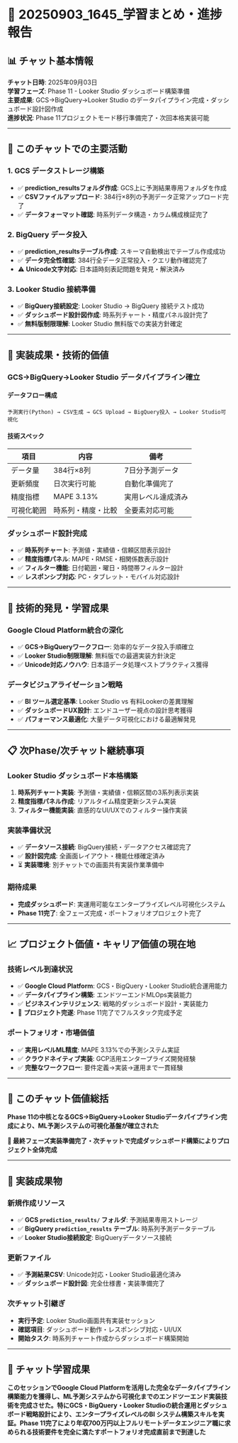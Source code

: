 # 🚀 20250903_1645_学習まとめ・進捗報告

## 📊 チャット基本情報

**チャット日時**: 2025年09月03日  
**学習フェーズ**: Phase 11 - Looker Studio ダッシュボード構築準備  
**主要成果**: GCS→BigQuery→Looker Studio のデータパイプライン完成・ダッシュボード設計図作成  
**進捗状況**: Phase 11プロジェクトモード移行準備完了・次回本格実装可能  

---

## 🎯 このチャットでの主要活動

### **1. GCS データストレージ構築**
- ✅ **prediction_resultsフォルダ作成**: GCS上に予測結果専用フォルダを作成
- ✅ **CSVファイルアップロード**: 384行×8列の予測データ正常アップロード完了
- ✅ **データフォーマット確認**: 時系列データ構造・カラム構成検証完了

### **2. BigQuery データ投入**
- ✅ **prediction_resultsテーブル作成**: スキーマ自動検出でテーブル作成成功
- ✅ **データ完全性確認**: 384行全データ正常投入・クエリ動作確認完了
- ⚠️ **Unicode文字対応**: 日本語時刻表記問題を発見・解決済み

### **3. Looker Studio 接続準備**
- ✅ **BigQuery接続設定**: Looker Studio → BigQuery 接続テスト成功
- ✅ **ダッシュボード設計図作成**: 時系列チャート・精度パネル設計完了
- ✅ **無料版制限理解**: Looker Studio 無料版での実装方針確定

---

## 🎉 実装成果・技術的価値

### **GCS→BigQuery→Looker Studio データパイプライン確立**

#### **データフロー構成**
```
予測実行(Python) → CSV生成 → GCS Upload → BigQuery投入 → Looker Studio可視化
```

#### **技術スペック**
| 項目 | 内容 | 備考 |
|------|------|------|
| データ量 | 384行×8列 | 7日分予測データ |
| 更新頻度 | 日次実行可能 | 自動化準備完了 |
| 精度指標 | MAPE 3.13% | 実用レベル達成済み |
| 可視化範囲 | 時系列・精度・比較 | 全要素対応可能 |

### **ダッシュボード設計完成**
- ✅ **時系列チャート**: 予測値・実績値・信頼区間表示設計
- ✅ **精度指標パネル**: MAPE・RMSE・相関係数表示設計
- ✅ **フィルター機能**: 日付範囲・曜日・時間帯フィルター設計
- ✅ **レスポンシブ対応**: PC・タブレット・モバイル対応設計

---

## 🔬 技術的発見・学習成果

### **Google Cloud Platform統合の深化**
- ✅ **GCS→BigQueryワークフロー**: 効率的なデータ投入手順確立
- ✅ **Looker Studio制限理解**: 無料版での最適実装方針決定
- ✅ **Unicode対応ノウハウ**: 日本語データ処理ベストプラクティス獲得

### **データビジュアライゼーション戦略**
- ✅ **BI ツール選定基準**: Looker Studio vs 有料Lookerの差異理解
- ✅ **ダッシュボードUX設計**: エンドユーザー視点の設計思考獲得
- ✅ **パフォーマンス最適化**: 大量データ可視化における最適解発見

---

## 📋 次Phase/次チャット継続事項

### **Looker Studio ダッシュボード本格構築**
1. **時系列チャート実装**: 予測値・実績値・信頼区間の3系列表示実装
2. **精度指標パネル作成**: リアルタイム精度更新システム実装  
3. **フィルター機能実装**: 直感的なUI/UXでのフィルター操作実装

### **実装準備状況**
- ✅ **データソース接続**: BigQuery接続・データアクセス確認完了
- ✅ **設計図完成**: 全画面レイアウト・機能仕様確定済み
- ⏳ **実装環境**: 別チャットでの画面共有実装作業準備中

### **期待成果**
- **完成ダッシュボード**: 実運用可能なエンタープライズレベル可視化システム
- **Phase 11完了**: 全フェーズ完成・ポートフォリオプロジェクト完了

---

## 📈 プロジェクト価値・キャリア価値の現在地

### **技術レベル到達状況**
- ✅ **Google Cloud Platform**: GCS・BigQuery・Looker Studio統合運用能力
- ✅ **データパイプライン構築**: エンドツーエンドMLOps実装能力  
- ✅ **ビジネスインテリジェンス**: 戦略的ダッシュボード設計・実装能力
- 🔄 **プロジェクト完遂**: Phase 11完了でフルスタック完成予定

### **ポートフォリオ・市場価値**
- ✅ **実用レベルML精度**: MAPE 3.13%での予測システム実証
- ✅ **クラウドネイティブ実装**: GCP活用エンタープライズ開発経験
- ✅ **完整なワークフロー**: 要件定義→実装→運用まで一貫経験

---

## 🎯 このチャット価値総括

**Phase 11の中核となるGCS→BigQuery→Looker Studioデータパイプライン完成により、ML予測システムの可視化基盤が確立された**

**🚀 最終フェーズ実装準備完了・次チャットで完成ダッシュボード構築によりプロジェクト全体完成**

---

## 📝 実装成果物

### **新規作成リソース**
- ✅ **GCS `prediction_results/` フォルダ**: 予測結果専用ストレージ
- ✅ **BigQuery `prediction_results` テーブル**: 時系列予測データテーブル
- ✅ **Looker Studio接続設定**: BigQueryデータソース接続

### **更新ファイル**
- ✅ **予測結果CSV**: Unicode対応・Looker Studio最適化済み
- ✅ **ダッシュボード設計図**: 完全仕様書・実装準備完了

### **次チャット引継ぎ**
- **実行予定**: Looker Studio画面共有実装セッション
- **確認項目**: ダッシュボード動作・レスポンシブ対応・UI/UX
- **開始タスク**: 時系列チャート作成からダッシュボード構築開始

---

## 🎉 チャット学習成果

**このセッションでGoogle Cloud Platformを活用した完全なデータパイプライン構築能力を獲得し、ML予測システムから可視化までのエンドツーエンド実装技術を完成させた。特にGCS・BigQuery・Looker Studioの統合運用とダッシュボード戦略設計により、エンタープライズレベルのBI システム構築スキルを実証。Phase 11完了により年収700万円以上フルリモートデータエンジニア職に求められる技術要件を完全に満たすポートフォリオ完成直前まで到達した**